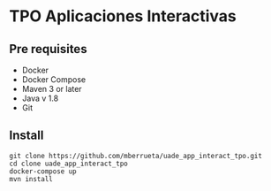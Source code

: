 # TPO Aplicaciones Interactivas

## Pre requisites

- Docker
- Docker Compose
- Maven 3 or later
- Java v 1.8
- Git

## Install

```shell
git clone https://github.com/mberrueta/uade_app_interact_tpo.git
cd clone uade_app_interact_tpo
docker-compose up
mvn install
```
